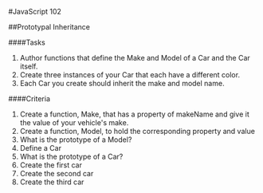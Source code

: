 #JavaScript 102

##Prototypal Inheritance

####Tasks
1. Author functions that define the Make and Model of a Car and the Car itself.
2. Create three instances of your Car that each have a different color.
3. Each Car you create should inherit the make and model name.

####Criteria
1. Create a function, Make, that has a property of makeName and give it the value of your
   vehicle's make.
2. Create a function, Model, to hold the corresponding property and value
3. What is the prototype of a Model?
4. Define a Car
5. What is the prototype of a Car?
6. Create the first car
7. Create the second car
8. Create the third car